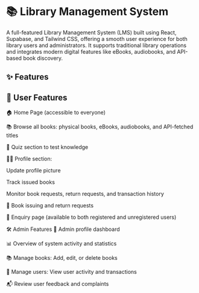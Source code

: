 # 📚 Library Management System
A full-featured Library Management System (LMS) built using React, Supabase, and Tailwind CSS, offering a smooth user experience for both library users and administrators. It supports traditional library operations and integrates modern digital features like eBooks, audiobooks, and API-based book discovery.

## ✨ Features
## 👥 User Features
🏠 Home Page (accessible to everyone)

📚 Browse all books: physical books, eBooks, audiobooks, and API-fetched titles

🧠 Quiz section to test knowledge

🙍‍♂️ Profile section:

Update profile picture

Track issued books

Monitor book requests, return requests, and transaction history

📖 Book issuing and return requests

📨 Enquiry page (available to both registered and unregistered users)

🛠️ Admin Features
👤 Admin profile dashboard

📊 Overview of system activity and statistics

📚 Manage books: Add, edit, or delete books

👥 Manage users: View user activity and transactions

📬 Review user feedback and complaints

